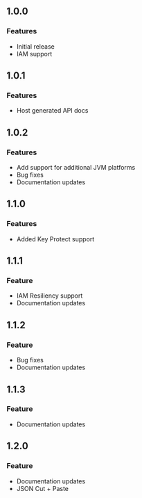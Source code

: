 ## 1.0.0
### Features
* Initial release
* IAM support

## 1.0.1
### Features
* Host generated API docs

## 1.0.2
### Features
* Add support for additional JVM platforms
* Bug fixes
* Documentation updates

## 1.1.0
### Features
* Added Key Protect support

## 1.1.1
### Feature
* IAM Resiliency support
* Documentation updates

## 1.1.2
### Feature
* Bug fixes
* Documentation updates

## 1.1.3
### Feature
* Documentation updates

## 1.2.0
### Feature
* Documentation updates
* JSON Cut + Paste

